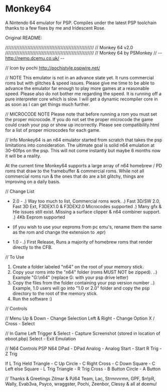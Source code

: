 # Monkey64
A Nintendo 64 emulator for PSP. Compiles under the latest PSP toolchain thanks to a few fixes by me and Iridescent Rose.

Original README:

////////////////////////////////////////////////////////
// Monkey 64 v2.0
////////////////////////////////////////////////////////
// Monkey 64 by PSMonkey
// -- http://nemo.dcemu.co.uk/ --

// Icon by pochi
http://pochistyle.pspwire.net/

// NOTE 
This emulator is not in an advance state yet. It runs commercial roms but with glitches & speed issues.
Please give me time to be able to advance the emulator far enough to play more games at a reasonable speed.
Please also do not bother me regarding the speed. It is running off a pure interpreter core which
is slow. I will get a dynamic recompiler core in as soon as I can get things much further.

// MICROCODE NOTE
Please note that before running a rom  you must set the proper microcode. If you do not set the proper microcode
the game could crash your psp or show up incorrectly. Please see compatibility.html for a list of proper microcodes
for each game.

// Info
Monkey64 is an n64 emulator started from scratch that takes the psp limitations into consideration. The
ultimate goal is solid n64 emulation at 30-60fps on the psp. This will not come instantly but maybe 6 months 
now it will be a reality.

At the current time Monkey64 supports a large array of n64 homebrew / PD roms that draw to the framebuffer & commercial roms.
While not all commercial roms run & the ones that do are a bit glitchy, things are improving on a daily basis.

// Change List

- 2.0 -
.) Way too much to list, Commercial roms work.
.) Fast 3D/SW 2.0, Fast 3D Ext, F3DEX1.0 & F3DEX2.0 Microcodes supported
.) Many gfx & Hle issues still exist. Missing a surface clipper & n64 combiner support.
.) 4Kb Eeprom supported 
- (if you wish to use your eeproms from pc emu's, rename them the same as the rom and change the extension to .epr)

- 1.0 -
.) First Release, Runs a majority of homebrew roms that render directly to the CFB.

// To Use
1) Create a folder labeled "n64" on the root of your memory stick.
2) Copy your roms into the "n64" folder (roms MUST NOT be zipped).
..) Example "G:\n64\" (replace G: with your psp drive letter)
3) Copy the files from the folder containing your psp version number
..) Example, 1.0 users will go into "1.0 or 2.0" folder and copy the psp directory to the root of the memory stick.
4) Run the software :)

// Controls

// Menu
Up & Down - Change Selection
Left & Right - Change Option
X / Cross - Select

// In Game
Left Trigger & Select - Capture Screenshot (stored in location of eboot.pbp)
Select - Exit Emulation

// N64 Controls
PSP      N64
DPad   - DPad
Analog - Analog
Start  - Start
R Trig - Z Trig

If L Trig Held
Triangle - C Up
Circle   - C Right
Cross    - C Down
Square   - C Left
else
Square   - L Trig
Triangle - R Trig
Cross    - B Button
Circle   - A Button

// Thanks & Greetings
Zilmar & PJ64 Team, Lac, Strmnnrmn, GPF, $n!pR, Wally, Evab3va, Psyco, wraggster, 
Pochi, Zeenbor, Clessy & all at dcemu!
